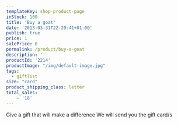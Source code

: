 ```yaml
---
templateKey: shop-product-page
inStock: 100
title: 'Buy a goat'
date: '2013-03-31T22:29:41+01:00'
publish: true
price: 1
salePrice: 0
permalink: /product/buy-a-goat
description: ''
productId: '2214'
productImage: "/img/default-image.jpg"
tags:
  - giftlist
size: "card"
product_shipping_class: letter
total_sales:
    - '18'
---
```

Give a gift that will make a difference We will send you the gift card/s